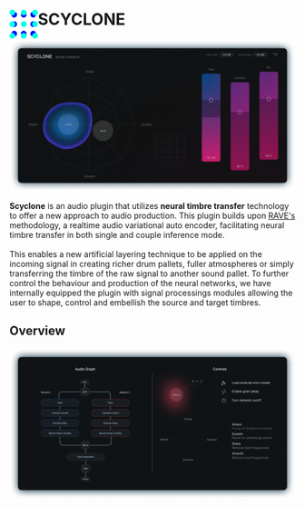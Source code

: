 # <img style="float: left;" src="assets/pictures/logo.png" width="50" /> SCYCLONE
![rave_audition](assets/pictures/interface.png)

**Scyclone** is an audio plugin that utilizes **neural timbre transfer** technology to offer a new approach to audio production. This plugin builds upon [RAVE's](https://github.com/acids-ircam/RAVE) methodology, a realtime audio variational auto encoder, facilitating neural timbre transfer in both single and couple inference mode. <br /><br />
This enables a new artificial layering technique to be applied on the incoming signal in creating richer drum pallets, fuller atmospheres or simply transferring the timbre of the raw signal to another sound pallet. To further control the behaviour and production of the neural networks, we have internally equipped the plugin with signal processings modules allowing the user to shape, control and embellish the  source and target timbres.

## Overview
![rave_audition](assets/pictures/signal_flow_control.png)

